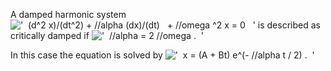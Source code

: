 A damped harmonic system
!['  (d\^2 x)/(dt\^2) + //alpha (dx)/(dt)   + //omega \^2 x = 0   '](../dictionary/equation_images/2099.1..png)
is described as critically damped if
!['  //alpha = 2 //omega .  '](../dictionary/equation_images/2099.2..png)

In this case the equation is solved by
!['  x = (A + Bt) e\^(- //alpha t / 2) .  '](../dictionary/equation_images/2099.3..png)
